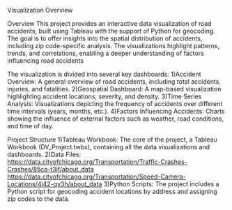 Visualization Overview

Overview
This project provides an interactive data visualization of road accidents, built using Tableau with the support of Python for geocoding. The goal is to offer insights into the spatial distribution of accidents, including zip code-specific analysis. The visualizations highlight patterns, trends, and correlations, enabling a deeper understanding of factors influencing road accidents

The visualization is divided into several key dashboards:
1)Accident Overview: A general overview of road accidents, including total accidents, injuries, and fatalities.
2)Geospatial Dashboard: A map-based visualization highlighting accident locations, severity, and density.
3)Time Series Analysis: Visualizations depicting the frequency of accidents over different time intervals (years, months, etc.).
4)Factors Influencing Accidents: Charts showing the influence of external factors such as weather, road conditions, and time of day.

Project Structure
1)Tableau Workbook: The core of the project, a Tableau Workbook (DV_Project.twbx), containing all the data visualizations and dashboards.
2)Data Files: 
https://data.cityofchicago.org/Transportation/Traffic-Crashes-Crashes/85ca-t3if/about_data
https://data.cityofchicago.org/Transportation/Speed-Camera-Locations/4i42-qv3h/about_data
3)Python Scripts: The project includes a Python script for geocoding accident locations by address and assigning zip codes to the data. 
